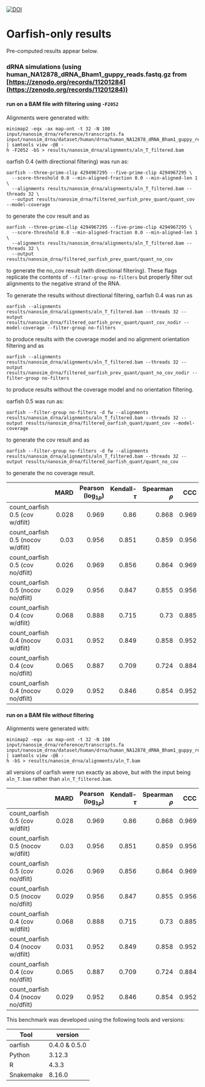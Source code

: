[![DOI](https://zenodo.org/badge/DOI/10.5281/zenodo.13130623.svg)](https://doi.org/10.5281/zenodo.13130623)

# Oarfish-only results
Pre-computed results appear below.

### dRNA simulations (using human_NA12878_dRNA_Bham1_guppy_reads.fastq.gz from [https://zenodo.org/records/11201284](https://zenodo.org/records/11201284))

#### run on a BAM file *with* filtering using `-F2052`

Alignments were generated with:
```
minimap2 -eqx -ax map-ont -t 32 -N 100 input/nanosim_drna/reference/transcripts.fa input/nanosim_drna/dataset/human/drna/human_NA12878_dRNA_Bham1_guppy_reads.fastq.gz | samtools view -@8 -
h -F2052 -bS > results/nanosim_drna/alignments/aln_T_filtered.bam
```

oarfish 0.4 (with directional filtering) was run as:

```
oarfish --three-prime-clip 4294967295 --five-prime-clip 4294967295 \
  --score-threshold 0.0 --min-aligned-fraction 0.0 --min-aligned-len 1 \
  --alignments results/nanosim_drna/alignments/aln_T_filtered.bam --threads 32 \
  --output results/nanosim_drna/filtered_oarfish_prev_quant/quant_cov --model-coverage
```

to generate the cov result and as

```
oarfish --three-prime-clip 4294967295 --five-prime-clip 4294967295 \
  --score-threshold 0.0 --min-aligned-fraction 0.0 --min-aligned-len 1 \
  --alignments results/nanosim_drna/alignments/aln_T_filtered.bam --threads 32 \
  --output results/nanosim_drna/filtered_oarfish_prev_quant/quant_no_cov
```

to generate the no_cov result (with directional filtering). These flags replicate the contents of `--filter-group no-filters` but properly filter out alignments to the negative strand of the RNA.

To generate the results without directional filtering, oarfish 0.4 was run as

```
oarfish --alignments results/nanosim_drna/alignments/aln_T_filtered.bam --threads 32 --output results/nanosim_drna/filtered_oarfish_prev_quant/quant_cov_nodir --model-coverage --filter-group no-filters
```

to produce results with the coverage model and no alignment orientation filtering and as 

```
oarfish --alignments results/nanosim_drna/alignments/aln_T_filtered.bam --threads 32 --output results/nanosim_drna/filtered_oarfish_prev_quant/quant_no_cov_nodir --filter-group no-filters
```

to produce results without the coverage model and no orientation filtering.

oarfish 0.5 was run as:

```
oarfish --filter-group no-filters -d fw --alignments results/nanosim_drna/alignments/aln_T_filtered.bam --threads 32 --output results/nanosim_drna/filtered_oarfish_quant/quant_cov --model-coverage
```

to generate the cov result and as 

```
oarfish --filter-group no-filters -d fw --alignments results/nanosim_drna/alignments/aln_T_filtered.bam --threads 32 --output results/nanosim_drna/filtered_oarfish_quant/quant_no_cov
```

to generate the no coverage result.

|                           |   MARD |   Pearson ($\log_{1p}$) |   Kendall-$\tau$ |   Spearman $\rho$ |   CCC |   CCC_non_log |   NRMSE |   NRMSE_std |
|:--------------------------|-------:|------------------------:|-----------------:|------------------:|------:|--------------:|--------:|------------:|
| count_oarfish 0.5 (cov w/dfilt)   |  0.028 |                   0.969 |            0.86  |             0.868 | 0.969 |         0.998 |   2.744 |       0.069 |
| count_oarfish 0.5 (nocov w/dfilt) |  0.03  |                   0.956 |            0.851 |             0.859 | 0.956 |         0.994 |   4.459 |       0.113 |
| count_oarfish 0.5 (cov no/dfilt)   |  0.026 |                   0.969 |            0.856 |             0.864 | 0.969 |         0.998 |   2.78  |       0.068 |
| count_oarfish 0.5 (nocov no/dfilt) |  0.029 |                   0.956 |            0.847 |             0.855 | 0.956 |         0.994 |   4.594 |       0.112 |
| count_oarfish 0.4 (cov w/dfilt)   |  0.068 |                   0.888 |            0.715 |             0.73  | 0.885 |         0.984 |   7.046 |       0.178 |
| count_oarfish 0.4 (nocov w/dfilt) |  0.031 |                   0.952 |            0.849 |             0.858 | 0.952 |         0.992 |   4.815 |       0.122 |
| count_oarfish 0.4 (cov no/dfilt)   |  0.065 |                   0.887 |            0.709 |             0.724 | 0.884 |         0.984 |   7.124 |       0.174 |
| count_oarfish 0.4 (nocov no/dfilt) |  0.029 |                   0.952 |            0.846 |             0.854 | 0.952 |         0.993 |   4.969 |       0.121 |

#### run on a BAM file *without* filtering

Alignments were generated with:
```
minimap2 -eqx -ax map-ont -t 32 -N 100 input/nanosim_drna/reference/transcripts.fa input/nanosim_drna/dataset/human/drna/human_NA12878_dRNA_Bham1_guppy_reads.fastq.gz | samtools view -@8 -
h -bS > results/nanosim_drna/alignments/aln_T.bam
```

all versions of oarfish were run exactly as above, but with the input being `aln_T.bam` rather than `aln_T_filtered.bam`.

|                           |   MARD |   Pearson ($\log_{1p}$) |   Kendall-$\tau$ |   Spearman $\rho$ |   CCC |   CCC_non_log |   NRMSE |   NRMSE_std |
|:--------------------------|-------:|------------------------:|-----------------:|------------------:|------:|--------------:|--------:|------------:|
| count_oarfish 0.5 (cov w/dfilt)   |  0.028 |                   0.969 |            0.86  |             0.868 | 0.969 |         0.998 |   2.744 |       0.069 |
| count_oarfish 0.5 (nocov w/dfilt) |  0.03  |                   0.956 |            0.851 |             0.859 | 0.956 |         0.994 |   4.459 |       0.113 |
| count_oarfish 0.5 (cov no/dfilt)   |  0.026 |                   0.969 |            0.856 |             0.864 | 0.969 |         0.998 |   2.78  |       0.068 |
| count_oarfish 0.5 (nocov no/dfilt) |  0.029 |                   0.956 |            0.847 |             0.855 | 0.956 |         0.994 |   4.594 |       0.112 |
| count_oarfish 0.4 (cov w/dfilt)   |  0.068 |                   0.888 |            0.715 |             0.73  | 0.885 |         0.984 |   7.046 |       0.178 |
| count_oarfish 0.4 (nocov w/dfilt) |  0.031 |                   0.952 |            0.849 |             0.858 | 0.952 |         0.992 |   4.815 |       0.122 |
| count_oarfish 0.4 (cov no/dfilt)   |  0.065 |                   0.887 |            0.709 |             0.724 | 0.884 |         0.984 |   7.124 |       0.174 |
| count_oarfish 0.4 (nocov no/dfilt) |  0.029 |                   0.952 |            0.846 |             0.854 | 0.952 |         0.993 |   4.969 |       0.121 |

This benchmark was developed using the following tools and versions:

| Tool | version |
| -------- | ------- |
| oarfish   | 0.4.0 & 0.5.0 |
| Python    | 3.12.3 |
| R         | 4.3.3  |
| Snakemake | 8.16.0 |
